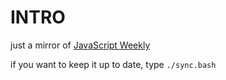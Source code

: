 # INTRO

just a mirror of [JavaScript Weekly](http://javascriptweekly.com/)

if you want to keep it up to date, type
  `./sync.bash`

